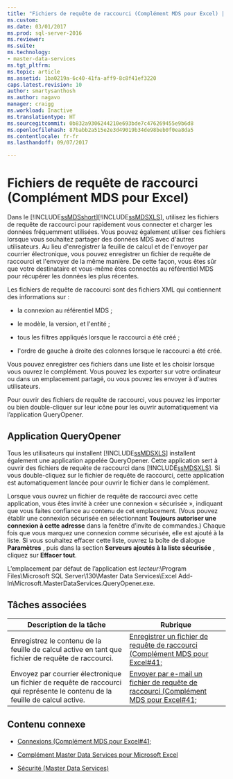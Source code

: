 ```yaml
---
title: "Fichiers de requête de raccourci (Complément MDS pour Excel) | Microsoft Docs"
ms.custom: 
ms.date: 03/01/2017
ms.prod: sql-server-2016
ms.reviewer: 
ms.suite: 
ms.technology:
- master-data-services
ms.tgt_pltfrm: 
ms.topic: article
ms.assetid: 1ba0219a-6c40-41fa-aff9-8c8f41ef3220
caps.latest.revision: 10
author: smartysanthosh
ms.author: nagavo
manager: craigg
ms.workload: Inactive
ms.translationtype: HT
ms.sourcegitcommit: 0b832a9306244210e693bde7c476269455e9b6d8
ms.openlocfilehash: 87babb2a515e2e3d49019b34de98beb0f0ea8da5
ms.contentlocale: fr-fr
ms.lasthandoff: 09/07/2017

---
```

# <a name="shortcut-query-files-mds-add-in-for-excel"></a>Fichiers de requête de raccourci (Complément MDS pour Excel)
  Dans le [!INCLUDE[ssMDSshort](../../includes/ssmdsshort-md.md)][!INCLUDE[ssMDSXLS](../../includes/ssmdsxls-md.md)], utilisez les fichiers de requête de raccourci pour rapidement vous connecter et charger les données fréquemment utilisées. Vous pouvez également utiliser ces fichiers lorsque vous souhaitez partager des données MDS avec d'autres utilisateurs. Au lieu d'enregistrer la feuille de calcul et de l'envoyer par courrier électronique, vous pouvez enregistrer un fichier de requête de raccourci et l'envoyer de la même manière. De cette façon, vous êtes sûr que votre destinataire et vous-même êtes connectés au référentiel MDS pour récupérer les données les plus récentes.  
  
 Les fichiers de requête de raccourci sont des fichiers XML qui contiennent des informations sur :  
  
-   la connexion au référentiel MDS ;  
  
-   le modèle, la version, et l'entité ;  
  
-   tous les filtres appliqués lorsque le raccourci a été créé ;  
  
-   l'ordre de gauche à droite des colonnes lorsque le raccourci a été créé.  
  
 Vous pouvez enregistrer ces fichiers dans une liste et les choisir lorsque vous ouvrez le complément. Vous pouvez les exporter sur votre ordinateur ou dans un emplacement partagé, ou vous pouvez les envoyer à d'autres utilisateurs.  
  
 Pour ouvrir des fichiers de requête de raccourci, vous pouvez les importer ou bien double-cliquer sur leur icône pour les ouvrir automatiquement via l’application QueryOpener.  
  
## <a name="queryopener-application"></a>Application QueryOpener  
 Tous les utilisateurs qui installent [!INCLUDE[ssMDSXLS](../../includes/ssmdsxls-md.md)] installent également une application appelée QueryOpener. Cette application sert à ouvrir des fichiers de requête de raccourci dans [!INCLUDE[ssMDSXLS](../../includes/ssmdsxls-md.md)]. Si vous double-cliquez sur le fichier de requête de raccourci, cette application est automatiquement lancée pour ouvrir le fichier dans le complément.  
  
 Lorsque vous ouvrez un fichier de requête de raccourci avec cette application, vous êtes invité à créer une connexion « sécurisée », indiquant que vous faites confiance au contenu de cet emplacement. (Vous pouvez établir une connexion sécurisée en sélectionnant **Toujours autoriser une connexion à cette adresse** dans la fenêtre d’invite de commandes.) Chaque fois que vous marquez une connexion comme sécurisée, elle est ajouté à la liste. Si vous souhaitez effacer cette liste, ouvrez la boîte de dialogue **Paramètres** , puis dans la section **Serveurs ajoutés à la liste sécurisée** , cliquez sur **Effacer tout**.  
  
 L’emplacement par défaut de l’application est *lecteur*:\Program Files\Microsoft SQL Server\130\Master Data Services\Excel Add-In\Microsoft.MasterDataServices.QueryOpener.exe.  
  
## <a name="related-tasks"></a>Tâches associées  
  
|Description de la tâche|Rubrique|  
|----------------------|-----------|  
|Enregistrez le contenu de la feuille de calcul active en tant que fichier de requête de raccourci.|[Enregistrer un fichier de requête de raccourci &#40;Complément MDS pour Excel#41;](../../master-data-services/microsoft-excel-add-in/save-a-shortcut-query-file-mds-add-in-for-excel.md)|  
|Envoyez par courrier électronique un fichier de requête de raccourci qui représente le contenu de la feuille de calcul active.|[Envoyer par e-mail un fichier de requête de raccourci &#40;Complément MDS pour Excel#41;](../../master-data-services/microsoft-excel-add-in/email-a-shortcut-query-file-mds-add-in-for-excel.md)|  
  
## <a name="related-content"></a>Contenu connexe  
  
-   [Connexions &#40;Complément MDS pour Excel#41;](../../master-data-services/microsoft-excel-add-in/connections-mds-add-in-for-excel.md)  
  
-   [Complément Master Data Services pour Microsoft Excel](../../master-data-services/microsoft-excel-add-in/master-data-services-add-in-for-microsoft-excel.md)  
  
-   [Sécurité &#40;Master Data Services&#41;](../../master-data-services/security-master-data-services.md)  
  
  

